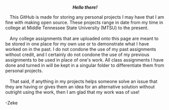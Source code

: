<p align=center><b><i>Hello there!</i></b></p>
&emsp;This GitHub is made for storing any personal projects I may have that I am fine with making open source. These projects range in date from my time in college at Middle Tennessee State University (MTSU) to the present.<br>
<br>
&emsp;Any college assignments that are uploaded onto this page are meant to be stored in one place for my own use or to demonstrate what I have worked on in the past. I do not condone the use of my past assignments without credit, and I certainly do not condone the use of my previous assignments to be used in place of one's work. All class assignments I have done and turned in will be kept in a singular folder to differentiate them from personal projects.<br>
<br>
&emsp;That said, if anything in my projects helps someone solve an issue that they are having or gives them an idea for an alternative solution without outright using the work, then I am glad that my work was of use!<br>
<br>
-Zeke
